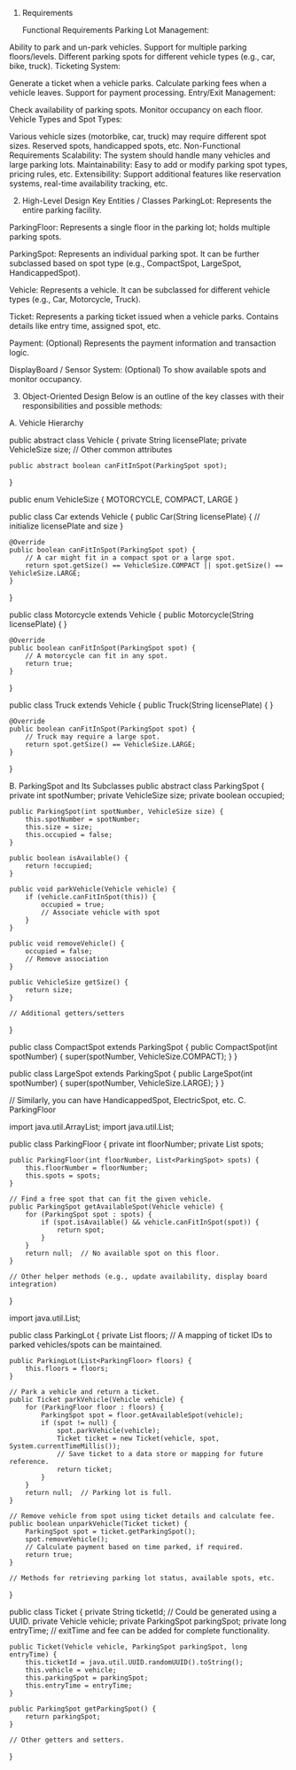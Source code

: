 1. Requirements

   Functional Requirements
   Parking Lot Management:

Ability to park and un-park vehicles.
Support for multiple parking floors/levels.
Different parking spots for different vehicle types (e.g., car, bike, truck).
Ticketing System:

Generate a ticket when a vehicle parks.
Calculate parking fees when a vehicle leaves.
Support for payment processing.
Entry/Exit Management:

Check availability of parking spots.
Monitor occupancy on each floor.
Vehicle Types and Spot Types:

Various vehicle sizes (motorbike, car, truck) may require different spot sizes.
Reserved spots, handicapped spots, etc.
Non-Functional Requirements
Scalability: The system should handle many vehicles and large parking lots.
Maintainability: Easy to add or modify parking spot types, pricing rules, etc.
Extensibility: Support additional features like reservation systems, real-time availability tracking, etc.

2. High-Level Design
   Key Entities / Classes
   ParkingLot:
   Represents the entire parking facility.

ParkingFloor:
Represents a single floor in the parking lot; holds multiple parking spots.

ParkingSpot:
Represents an individual parking spot. It can be further subclassed based on spot type (e.g., CompactSpot, LargeSpot,
HandicappedSpot).

Vehicle:
Represents a vehicle. It can be subclassed for different vehicle types (e.g., Car, Motorcycle, Truck).

Ticket:
Represents a parking ticket issued when a vehicle parks. Contains details like entry time, assigned spot, etc.

Payment:
(Optional) Represents the payment information and transaction logic.

DisplayBoard / Sensor System:
(Optional) To show available spots and monitor occupancy.

3. Object-Oriented Design
   Below is an outline of the key classes with their responsibilities and possible methods:

A. Vehicle Hierarchy


public abstract class Vehicle {
private String licensePlate;
private VehicleSize size;
// Other common attributes

    public abstract boolean canFitInSpot(ParkingSpot spot);
}

public enum VehicleSize {
MOTORCYCLE, COMPACT, LARGE
}

public class Car extends Vehicle {
public Car(String licensePlate) {
// initialize licensePlate and size
}

    @Override
    public boolean canFitInSpot(ParkingSpot spot) {
        // A car might fit in a compact spot or a large spot.
        return spot.getSize() == VehicleSize.COMPACT || spot.getSize() == VehicleSize.LARGE;
    }
}

public class Motorcycle extends Vehicle {
public Motorcycle(String licensePlate) { }

    @Override
    public boolean canFitInSpot(ParkingSpot spot) {
        // A motorcycle can fit in any spot.
        return true;
    }
}

public class Truck extends Vehicle {
public Truck(String licensePlate) { }

    @Override
    public boolean canFitInSpot(ParkingSpot spot) {
        // Truck may require a large spot.
        return spot.getSize() == VehicleSize.LARGE;
    }
}




B. ParkingSpot and Its Subclasses
public abstract class ParkingSpot {
private int spotNumber;
private VehicleSize size;
private boolean occupied;

    public ParkingSpot(int spotNumber, VehicleSize size) {
        this.spotNumber = spotNumber;
        this.size = size;
        this.occupied = false;
    }
    
    public boolean isAvailable() {
        return !occupied;
    }
    
    public void parkVehicle(Vehicle vehicle) {
        if (vehicle.canFitInSpot(this)) {
            occupied = true;
            // Associate vehicle with spot
        }
    }
    
    public void removeVehicle() {
        occupied = false;
        // Remove association
    }
    
    public VehicleSize getSize() {
        return size;
    }
    
    // Additional getters/setters
}

public class CompactSpot extends ParkingSpot {
public CompactSpot(int spotNumber) {
super(spotNumber, VehicleSize.COMPACT);
}
}

public class LargeSpot extends ParkingSpot {
public LargeSpot(int spotNumber) {
super(spotNumber, VehicleSize.LARGE);
}
}

// Similarly, you can have HandicappedSpot, ElectricSpot, etc.
C. ParkingFloor

import java.util.ArrayList;
import java.util.List;

public class ParkingFloor {
private int floorNumber;
private List<ParkingSpot> spots;

    public ParkingFloor(int floorNumber, List<ParkingSpot> spots) {
        this.floorNumber = floorNumber;
        this.spots = spots;
    }
    
    // Find a free spot that can fit the given vehicle.
    public ParkingSpot getAvailableSpot(Vehicle vehicle) {
        for (ParkingSpot spot : spots) {
            if (spot.isAvailable() && vehicle.canFitInSpot(spot)) {
                return spot;
            }
        }
        return null;  // No available spot on this floor.
    }
    
    // Other helper methods (e.g., update availability, display board integration)
}



import java.util.List;

public class ParkingLot {
private List<ParkingFloor> floors;
// A mapping of ticket IDs to parked vehicles/spots can be maintained.

    public ParkingLot(List<ParkingFloor> floors) {
        this.floors = floors;
    }
    
    // Park a vehicle and return a ticket.
    public Ticket parkVehicle(Vehicle vehicle) {
        for (ParkingFloor floor : floors) {
            ParkingSpot spot = floor.getAvailableSpot(vehicle);
            if (spot != null) {
                spot.parkVehicle(vehicle);
                Ticket ticket = new Ticket(vehicle, spot, System.currentTimeMillis());
                // Save ticket to a data store or mapping for future reference.
                return ticket;
            }
        }
        return null;  // Parking lot is full.
    }
    
    // Remove vehicle from spot using ticket details and calculate fee.
    public boolean unparkVehicle(Ticket ticket) {
        ParkingSpot spot = ticket.getParkingSpot();
        spot.removeVehicle();
        // Calculate payment based on time parked, if required.
        return true;
    }
    
    // Methods for retrieving parking lot status, available spots, etc.
}


public class Ticket {
private String ticketId;  // Could be generated using a UUID.
private Vehicle vehicle;
private ParkingSpot parkingSpot;
private long entryTime;
// exitTime and fee can be added for complete functionality.

    public Ticket(Vehicle vehicle, ParkingSpot parkingSpot, long entryTime) {
        this.ticketId = java.util.UUID.randomUUID().toString();
        this.vehicle = vehicle;
        this.parkingSpot = parkingSpot;
        this.entryTime = entryTime;
    }
    
    public ParkingSpot getParkingSpot() {
        return parkingSpot;
    }
    
    // Other getters and setters.
}


